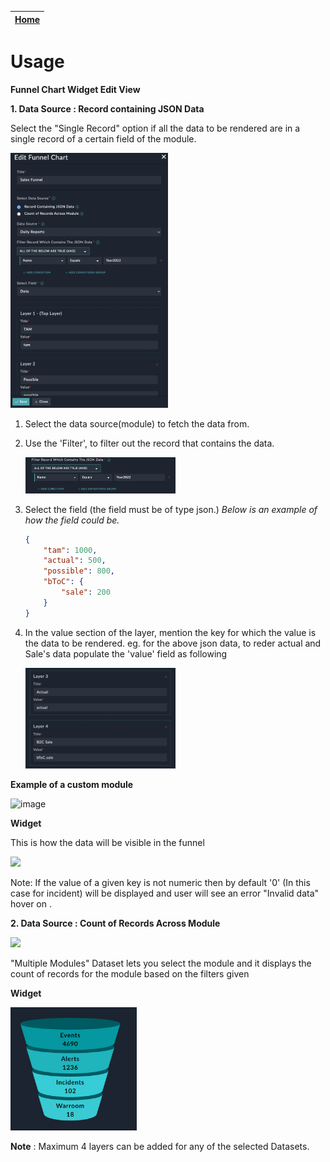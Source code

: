 | [Home](../README.md) |
|---------------------------------------------|

# Usage

**Funnel Chart Widget Edit View**

**1. Data Source : Record containing JSON Data**

Select the "Single Record" option if all the data to be rendered are in a single record of a certain field of the module.

<img src="./media/custom-module.png" width=50%>


1. Select the data source(module) to fetch the data from.
2. Use the 'Filter', to filter out the record that contains the data.

    <img src="./media/filter-for-single-module.png" width=50%>


3. Select the field (the field must be of type json.)
    *Below is an example of how the field could be.*
    
    ```JSON 
    {
        "tam": 1000,
        "actual": 500,
        "possible": 800,
        "bToC": {
            "sale": 200
        }
    }
    ```
4. In the value section of the layer, mention the key for which the value is the data to be rendered. 
    eg. for the above json data, to reder actual and Sale's data populate the 'value' field as following

    <img src="./media/custom-module-layer.png" width=50%>



**Example of a custom module**

![image](./media/custom-module-example.png)


**Widget**

This is how the data will be visible in the funnel

<img src="./media/custom-funnel.png" width=40%>



Note:  If the value of a given key is not numeric then by default '0' (In this case for incident) will be displayed and user will see an error "Invalid data" hover on .


**2. Data Source : Count of Records Across Module**

<img src="./media/fsr-modules.png" width=50%>

"Multiple Modules" Dataset lets you select the module and it displays the count of records for the module based on the filters given


**Widget**

<img src="./media/funnel.png" width=40%>

**Note** : Maximum 4 layers can be added for any of the selected Datasets.
